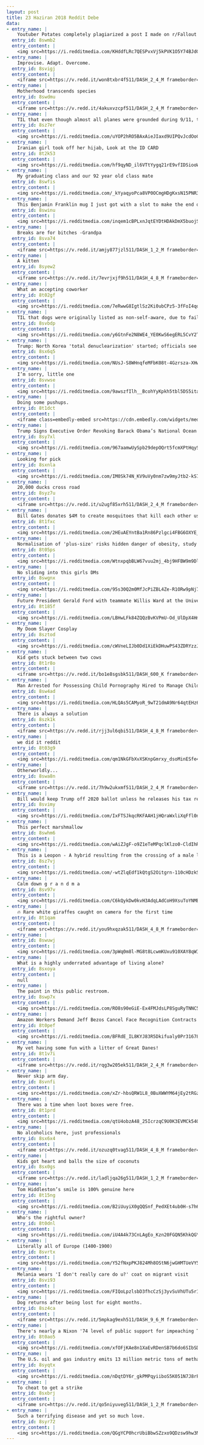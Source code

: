 ```yaml
---
layout: post
title: 23 Haziran 2018 Reddit Debe
data:
- entry_name: |
    Youtuber Potates completely plagiarized a post I made on r/Fallout about Fallout 76, and passed it off as his own work. The video is now at 800k views.
  entry_id: 8swmb2
  entry_content: |
    <img src=https://i.redditmedia.com/KHddfLRc7QESPvxVj5kPVK1O5Y74BJdGSOl24LOOvds.jpg?s=f5cc1fac5f871274fe2064693468e115 frameborder=0>
- entry_name: |
    Improvise. Adapt. Overcome.
  entry_id: 8svigj
  entry_content: |
    <iframe src=https://v.redd.it/won8txbr4f511/DASH_2_4_M frameborder=0></iframe>
- entry_name: |
    Motherhood transcends species
  entry_id: 8swdmu
  entry_content: |
    <iframe src=https://v.redd.it/4akuxvzcpf511/DASH_2_4_M frameborder=0></iframe>
- entry_name: |
    TIL that even though almost all planes were grounded during 9/11, there was one non military plane flying after the FAA ordered all planes to land. This one plane was carrying snake anti venom to Florida to save a snake handler’s life after he had gotten bit by a Taipan snake
  entry_id: 8sz7er
  entry_content: |
    <img src=https://i.redditmedia.com/uYOP2hRO5BAxAieJIaxd9UIPQvJcdOoCQsiNxIKcFXQ.jpg?s=8f1f36e67b65edcee6c7959350897bb4 frameborder=0>
- entry_name: |
    Iranian girl took off her hijab, Look at the ID CARD
  entry_id: 8t2k53
  entry_content: |
    <img src=https://i.redditmedia.com/hf9qyND_il6VTtYygq21rE9vfIDSiooWeBEJC0QrPnI.jpg?s=a4344ff5e63c7123919d84f4c9675f24 frameborder=0>
- entry_name: |
    My graduating class and our 92 year old class mate
  entry_id: 8swfis
  entry_content: |
    <img src=https://i.redditmedia.com/_kYyaqyoPca8VP0OCmgHDgKxsN15PNR3Q8n5cCXJwB0.jpg?s=f2b06288b205874942cafc0e620ee341 frameborder=0>
- entry_name: |
    This Benjamin Franklin mug I just got with a slot to make the end of your tea bag the kite
  entry_id: 8swinu
  entry_content: |
    <img src=https://i.redditmedia.com/inqem1cBPLxnJqtEYDtHDAkDmX5buojSCY-6XmxseJ8.jpg?s=3ba7c39073a11d62cbbc5b1dda19dae0 frameborder=0>
- entry_name: |
    Breaks are for bitches -Grandpa
  entry_id: 8sva74
  entry_content: |
    <iframe src=https://v.redd.it/amjy877jzl511/DASH_1_2_M frameborder=0></iframe>
- entry_name: |
    A kitten
  entry_id: 8syew2
  entry_content: |
    <iframe src=https://v.redd.it/7evrjxjf9h511/DASH_4_8_M frameborder=0></iframe>
- entry_name: |
    What an accepting coworker
  entry_id: 8t02gf
  entry_content: |
    <img src=https://i.redditmedia.com/7eRwwG8IgtlSz2Ki0ubCPz5-3fFoI4qqiqZRtr6nOKk.jpg?s=ab692df5ae4b12494f1502d37e566038 frameborder=0>
- entry_name: |
    TIL that dogs were originally listed as non-self-aware, due to failing the mirror test. However, since dogs are not visually oriented, a new test, sniff test of self recognition was developed, and shows significant evidence of self-awareness in dogs.
  entry_id: 8svbdp
  entry_content: |
    <img src=https://i.redditmedia.com/y6GtnFe2N8WE4_YE0KwS6egERL5CvY2TThToX8NqeF4.jpg?s=b20e5c64e9631129692707ea5b9a5270 frameborder=0>
- entry_name: |
    Trump: North Korea 'total denuclearization' started; officials see no new moves -- Donald Trump said on Thursday North Korea was blowing up four of its big test sites and that a process of “total denuclearization ... has already started,” but officials said there was no such evidence.
  entry_id: 8sx6q5
  entry_content: |
    <img src=https://i.redditmedia.com/NUsJ-S8WHnqfeMFbK08t-4Gzrsza-XHwqgB7peXWD3Y.jpg?s=2e8e6cb2d7b8d0a56c43f47ca239ed87 frameborder=0>
- entry_name: |
    I’m sorry, little one
  entry_id: 8svwse
  entry_content: |
    <img src=https://i.redditmedia.com/9awszfIlh__BcohYyKpkh5tbl5DS5itaGZwINQ27dsg.jpg?s=89439e0375a1f17ce08015c55ea46179 frameborder=0>
- entry_name: |
    Doing some pushups.
  entry_id: 8t1dct
  entry_content: |
    <iframe class=embedly-embed src=https://cdn.embedly.com/widgets/media.html?src=https%3A%2F%2Fgfycat.com%2Fifr%2FClosedDefensiveBobolink&url=https%3A%2F%2Fgfycat.com%2FClosedDefensiveBobolink&image=https%3A%2F%2Fthumbs.gfycat.com%2FClosedDefensiveBobolink-size_restricted.gif&key=2aa3c4d5f3de4f5b9120b660ad850dc9&type=text%2Fhtml&schema=gfycat width=600 height=600 scrolling=no frameborder=0 allowfullscreen></iframe>
- entry_name: |
    Trump Signs Executive Order Revoking Barack Obama’s National Ocean Policy, Opens Oceans to Drilling
  entry_id: 8sy7xl
  entry_content: |
    <img src=https://i.redditmedia.com/967aamwUySpb29depOQrt5fcmXPtHqySs4kOrt9Qsgk.jpg?s=2476fb3ae5a1619bf31c58e853c61f40 frameborder=0>
- entry_name: |
    Looking for pick
  entry_id: 8sxnla
  entry_content: |
    <img src=https://i.redditmedia.com/IM0Sk74N_KV9uVy0nm7zw9myJtb2-kS7HrbZNGyT7-I.jpg?s=7c73d57b12d022e501723eeeed030567 frameborder=0>
- entry_name: |
    20,000 ducks cross road
  entry_id: 8syz7u
  entry_content: |
    <iframe src=https://v.redd.it/u2ugf85xrh511/DASH_2_4_M frameborder=0></iframe>
- entry_name: |
    Bill Gates donates $4M to create mosquitoes that kill each other using sex
  entry_id: 8t1fxc
  entry_content: |
    <img src=https://i.redditmedia.com/2HEuAEYntBa1Rn86Pzlgci4FBG6OXYE_iMUaIt1drlI.jpg?s=6fa834f55836be5aec5eb80996698369 frameborder=0>
- entry_name: |
    Normalisation of 'plus-size' risks hidden danger of obesity, study finds
  entry_id: 8t05ps
  entry_content: |
    <img src=https://i.redditmedia.com/WtnxpqbBLW67vuu2mj_4bj9HFBW9m9DlFauFpIIxbhM.jpg?s=e6c50f37ff07f248953093b21930f4cb frameborder=0>
- entry_name: |
    No sliding into this girls DMs
  entry_id: 8swgnx
  entry_content: |
    <img src=https://i.redditmedia.com/95s30Q2m0MfJcPiZBL4Ze-R1ORw9pNj7N9J1yykWT-c.jpg?s=aae62fbe5ed5ccb3715ea6c9ad3c5139 frameborder=0>
- entry_name: |
    Future President Gerald Ford with teammate Willis Ward at the University of Michigan in 1934. Ford threatened to quit the team when Ward was benched for a game against Georgia Tech, who at the time refused to play against black players.
  entry_id: 8t185f
  entry_content: |
    <img src=https://i.redditmedia.com/LBHwLFk84ZQQzBvKVPmU-Od_UlDpX4Hms_sv7EBONds.jpg?s=6152fa2e332d0b07a3af92eab87c7acb frameborder=0>
- entry_name: |
    My Doom Slayer Cosplay
  entry_id: 8sztod
  entry_content: |
    <img src=https://i.redditmedia.com/cWVneLIJb0Dd1XiEkDHuwPS43ZDRYzzJ_QTaHOOz48I.jpg?s=9e2c4353bb1735d4eb0567e2e546bfae frameborder=0>
- entry_name: |
    Kid gets stuck between two cows
  entry_id: 8t1r8o
  entry_content: |
    <iframe src=https://v.redd.it/bo1e8sgsbk511/DASH_600_K frameborder=0></iframe>
- entry_name: |
    Man Arrested for Possessing Child Pornography Hired to Manage Children at Migrant Detention Center
  entry_id: 8sw4ad
  entry_content: |
    <img src=https://i.redditmedia.com/HLQAs5CAMyoR_9wT21dmA9Nr64qtEHz6quiWttHOgIo.jpg?s=51987339b0ee4bc3ec022aef8dd4da13 frameborder=0>
- entry_name: |
    There is always a solution
  entry_id: 8szk1k
  entry_content: |
    <iframe src=https://v.redd.it/rjj3ul6qbi511/DASH_4_8_M frameborder=0></iframe>
- entry_name: |
    we did it reddit
  entry_id: 8t03g9
  entry_content: |
    <img src=https://i.redditmedia.com/qm1NkGFbXvXSKnpGmrxy_dsoMinESfe4wt1EzKxb1ug.jpg?s=c695f05445880bae5bfdf64969b29148 frameborder=0>
- entry_name: |
    Otherworldly...
  entry_id: 8swa8n
  entry_content: |
    <iframe src=https://v.redd.it/7h9w2ukxmf511/DASH_2_4_M frameborder=0></iframe>
- entry_name: |
    Bill would keep Trump off 2020 ballot unless he releases his tax returns
  entry_id: 8svimy
  entry_content: |
    <img src=https://i.redditmedia.com/IxFTSJkqcRKFAAH1jHQraWxliXqFfl0n0b1T0L-Iph4.jpg?s=5e44f83ed41e9025d8ff1a93f9b8a8ec frameborder=0>
- entry_name: |
    This perfect marshmallow
  entry_id: 8swhm6
  entry_content: |
    <img src=https://i.redditmedia.com/wAiZJgF-o9Z1eTeMPqclKlzo0-CldIhRRyJrmB_T_ME.jpg?s=2029df59a8a5c7674955357262f9662f frameborder=0>
- entry_name: |
    This is a Leopon - A hybrid resulting from the crossing of a male leopard with a lioness.
  entry_id: 8sz7vj
  entry_content: |
    <img src=https://i.redditmedia.com/-wtZlqEdf1kQtgS2Oitgrn-110cHDzkSOlHWNdL9Svw.png?s=b993c94fd7d0d30a07b26dc985e6b750 frameborder=0>
- entry_name: |
    Calm down g r a n d m a
  entry_id: 8sv97v
  entry_content: |
    <img src=https://i.redditmedia.com/C6kQykDw0kvH3AdqLAdCoH9XsuToYNMBPw-GdTLHTgQ.jpg?s=8b1edbe4679efcc3722a671fd1f45688 frameborder=0>
- entry_name: |
    🔥 Rare white giraffes caught on camera for the first time
  entry_id: 8t1qam
  entry_content: |
    <iframe src=https://v.redd.it/you9hxqzak511/DASH_4_8_M frameborder=0></iframe>
- entry_name: |
  entry_id: 8swuwj
  entry_content: |
    <img src=https://i.redditmedia.com/3pWq0m8l-MG8t8LcwmKUxu910XAY8qWIFb1jqWazJC0.jpg?s=a448e1b3970bf02cd3fae0db930ad2c8 frameborder=0>
- entry_name: |
    What is a highly underrated advantage of living alone?
  entry_id: 8sxoya
  entry_content: |
    null
- entry_name: |
    The paint in this public restroom.
  entry_id: 8swp7x
  entry_content: |
    <img src=https://i.redditmedia.com/RO8s90eGiE-Ex4FMJdsLP8SguRyTNNC5UoaMUu1aWU4.jpg?s=9ee20ef6ae9a08ccc71912438906ac4a frameborder=0>
- entry_name: |
    Amazon Workers Demand Jeff Bezos Cancel Face Recognition Contracts With Law Enforcement
  entry_id: 8t0pef
  entry_content: |
    <img src=https://i.redditmedia.com/BFRdE_IL8KYJ83R5Dkifualy0Pr316786ytg8XY3UAg.jpg?s=262acbd5af5258abe8765556dc2f28d2 frameborder=0>
- entry_name: |
    My vet having some fun with a litter of Great Danes!
  entry_id: 8t1v7i
  entry_content: |
    <iframe src=https://v.redd.it/rqg3w205ek511/DASH_2_4_M frameborder=0></iframe>
- entry_name: |
    Never skip arm day.
  entry_id: 8svnfi
  entry_content: |
    <img src=https://i.redditmedia.com/xZr-hbsQRW1L8_0BuXWWYM64jEy2tRGz05ZUBj4paYk.jpg?s=e8c1dec0834d0223d02b8edf713bced2 frameborder=0>
- entry_name: |
    There was a time when loot boxes were free.
  entry_id: 8t1prd
  entry_content: |
    <img src=https://i.redditmedia.com/qtU4obzA48_25IcrzqC9U0K3EVMCk54OC-H6oI1YMAM.jpg?s=b6d0fbd97512a21be5e32abe19f24624 frameborder=0>
- entry_name: |
    No alcoholics here, just professionals
  entry_id: 8sx6x4
  entry_content: |
    <iframe src=https://v.redd.it/ozuzq0tvag511/DASH_4_8_M frameborder=0></iframe>
- entry_name: |
    Kids got heart and balls the size of coconuts
  entry_id: 8sx0gs
  entry_content: |
    <iframe src=https://v.redd.it/ladljqa26g511/DASH_1_2_M frameborder=0></iframe>
- entry_name: |
    Tom Hiddleston’s smile is 100% genuine here
  entry_id: 8t15ng
  entry_content: |
    <img src=https://i.redditmedia.com/B2iUuyiX0gQQSnf_PedXEt4ub0H-s7h6LOXuubF0djc.jpg?s=f09daba22436daee69474ffaa40b16de frameborder=0>
- entry_name: |
    Who's the rightful owner?
  entry_id: 8t0dnl
  entry_content: |
    <img src=https://i.redditmedia.com/iU4A4k73CnLAgEo_Kzn20FGQN5KhkQGY3JPO4xVoXf8.jpg?s=040d9824ba444ec735d4c15807ecd68b frameborder=0>
- entry_name: |
    Literally all of Europe (1400-1900)
  entry_id: 8svrtx
  entry_content: |
    <img src=https://i.redditmedia.com/Y52fNxpPKJ824Mh8OStN6jwGHMTUeVY5p6r7EcUV__g.jpg?s=f6a259e0ac931d1087817e68cc9a525f frameborder=0>
- entry_name: |
    Melania wears 'I don't really care do u?' coat on migrant visit
  entry_id: 8svi93
  entry_content: |
    <img src=https://i.redditmedia.com/FIQoLpzlsbD3fhcCzSj3yvSuVhUTu5r1rpRYNazavJ0.jpg?s=dd6b5fe0a2f79b77b2c636dca87de38f frameborder=0>
- entry_name: |
    Dog returns after being lost for eight months.
  entry_id: 8sz4ca
  entry_content: |
    <iframe src=https://v.redd.it/5mpkag9exh511/DASH_9_6_M frameborder=0></iframe>
- entry_name: |
    There's nearly a Nixon '74 level of public support for impeaching Trump
  entry_id: 8t0ao5
  entry_content: |
    <img src=https://i.redditmedia.com/xfOFjKAe8n1XaEvRDenSB7b6do6SIbSDqHm9LYaLCKI.jpg?s=08847f9071a82410dae94c59c80470d9 frameborder=0>
- entry_name: |
    The U.S. oil and gas industry emits 13 million metric tons of methane from its operations each year – nearly 60% more than currently estimated by the EPA, a new study finds.
  entry_id: 8syqtx
  entry_content: |
    <img src=https://i.redditmedia.com/nDqtDY6r_gkPMPqyiiboS5K051N7J8rF-Kg9TgWpw7g.jpg?s=065e44a6f8bb237d8b16e59a24428bdf frameborder=0>
- entry_name: |
    To cheat to get a strike
  entry_id: 8sxbrj
  entry_content: |
    <iframe src=https://v.redd.it/qo5niyuveg511/DASH_1_2_M frameborder=0></iframe>
- entry_name: |
    Such a terrifying disease and yet so much love.
  entry_id: 8syr72
  entry_content: |
    <img src=https://i.redditmedia.com/QGgYCP0hcrUbiBbwSZzxo9QDzsw9hw3NfiHiH8MgDok.jpg?s=322a5827673bdbc17f927b696927f7de frameborder=0>
---
```

